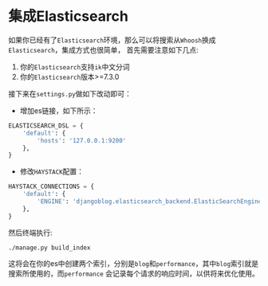 # 集成Elasticsearch

如果你已经有了`Elasticsearch`环境，那么可以将搜索从`Whoosh`换成`Elasticsearch`，集成方式也很简单，
首先需要注意如下几点:

1. 你的`Elasticsearch`支持`ik`中文分词
2. 你的`Elasticsearch`版本>=7.3.0

接下来在`settings.py`做如下改动即可：

- 增加es链接，如下所示：

```python
ELASTICSEARCH_DSL = {
    'default': {
        'hosts': '127.0.0.1:9200'
    },
}
```

- 修改`HAYSTACK`配置：

```python
HAYSTACK_CONNECTIONS = {
    'default': {
        'ENGINE': 'djangoblog.elasticsearch_backend.ElasticSearchEngine',
    },
}
```

然后终端执行:

```shell script
./manage.py build_index
```

这将会在你的es中创建两个索引，分别是`blog`和`performance`，其中`blog`索引就是搜索所使用的，而`performance`
会记录每个请求的响应时间，以供将来优化使用。